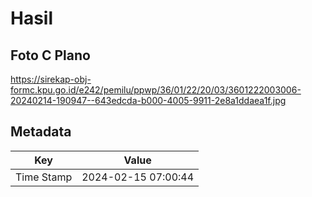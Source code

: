 # Hasil

## Foto C Plano

https://sirekap-obj-formc.kpu.go.id/e242/pemilu/ppwp/36/01/22/20/03/3601222003006-20240214-190947--643edcda-b000-4005-9911-2e8a1ddaea1f.jpg


## Metadata

| Key        | Value               |
| ---------- | ------------------- |
| Time Stamp | 2024-02-15 07:00:44 |



